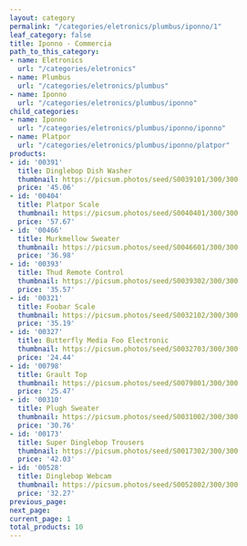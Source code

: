 ```yaml
---
layout: category
permalink: "/categories/eletronics/plumbus/iponno/1"
leaf_category: false
title: Iponno - Commercia
path_to_this_category:
- name: Eletronics
  url: "/categories/eletronics"
- name: Plumbus
  url: "/categories/eletronics/plumbus"
- name: Iponno
  url: "/categories/eletronics/plumbus/iponno"
child_categories:
- name: Iponno
  url: "/categories/eletronics/plumbus/iponno/iponno"
- name: Platpor
  url: "/categories/eletronics/plumbus/iponno/platpor"
products:
- id: '00391'
  title: Dinglebop Dish Washer
  thumbnail: https://picsum.photos/seed/S0039101/300/300
  price: '45.06'
- id: '00404'
  title: Platpor Scale
  thumbnail: https://picsum.photos/seed/S0040401/300/300
  price: '57.67'
- id: '00466'
  title: Murkmellow Sweater
  thumbnail: https://picsum.photos/seed/S0046601/300/300
  price: '36.98'
- id: '00393'
  title: Thud Remote Control
  thumbnail: https://picsum.photos/seed/S0039302/300/300
  price: '35.57'
- id: '00321'
  title: Foobar Scale
  thumbnail: https://picsum.photos/seed/S0032102/300/300
  price: '35.19'
- id: '00327'
  title: Butterfly Media Foo Electronic
  thumbnail: https://picsum.photos/seed/S0032703/300/300
  price: '24.44'
- id: '00798'
  title: Grault Top
  thumbnail: https://picsum.photos/seed/S0079801/300/300
  price: '25.47'
- id: '00310'
  title: Plugh Sweater
  thumbnail: https://picsum.photos/seed/S0031002/300/300
  price: '30.76'
- id: '00173'
  title: Super Dinglebop Trousers
  thumbnail: https://picsum.photos/seed/S0017302/300/300
  price: '42.03'
- id: '00528'
  title: Dinglebop Webcam
  thumbnail: https://picsum.photos/seed/S0052802/300/300
  price: '32.27'
previous_page: 
next_page: 
current_page: 1
total_products: 10
---
```

